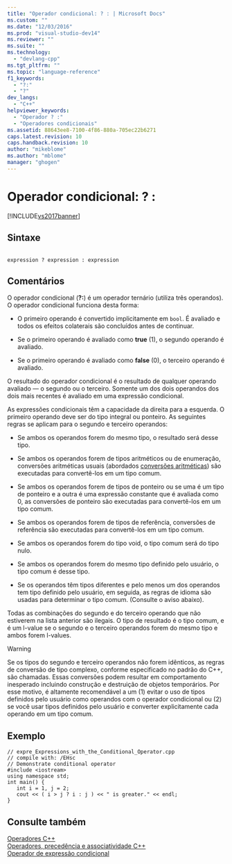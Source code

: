 ```yaml
---
title: "Operador condicional: ? : | Microsoft Docs"
ms.custom: ""
ms.date: "12/03/2016"
ms.prod: "visual-studio-dev14"
ms.reviewer: ""
ms.suite: ""
ms.technology: 
  - "devlang-cpp"
ms.tgt_pltfrm: ""
ms.topic: "language-reference"
f1_keywords: 
  - "?:"
  - "?"
dev_langs: 
  - "C++"
helpviewer_keywords: 
  - "Operador ? :"
  - "Operadores condicionais"
ms.assetid: 88643ee8-7100-4f86-880a-705ec22b6271
caps.latest.revision: 10
caps.handback.revision: 10
author: "mikeblome"
ms.author: "mblome"
manager: "ghogen"
---
```

# Operador condicional: ? :
[!INCLUDE[vs2017banner](../assembler/inline/includes/vs2017banner.md)]

## Sintaxe  
  
```  
  
expression ? expression : expression  
```  
  
## Comentários  
 O operador condicional \(**?:**\) é um operador ternário \(utiliza três operandos\).  O operador condicional funciona desta forma:  
  
-   O primeiro operando é convertido implicitamente em `bool`.  É avaliado e todos os efeitos colaterais são concluídos antes de continuar.  
  
-   Se o primeiro operando é avaliado como **true** \(1\), o segundo operando é avaliado.  
  
-   Se o primeiro operando é avaliado como **false** \(0\), o terceiro operando é avaliado.  
  
 O resultado do operador condicional é o resultado de qualquer operando avaliado — o segundo ou o terceiro.  Somente um dos dois operandos dos dois mais recentes é avaliado em uma expressão condicional.  
  
 As expressões condicionais têm a capacidade da direita para a esquerda.  O primeiro operando deve ser do tipo integral ou ponteiro.  As seguintes regras se aplicam para o segundo e terceiro operandos:  
  
-   Se ambos os operandos forem do mesmo tipo, o resultado será desse tipo.  
  
-   Se ambos os operandos forem de tipos aritméticos ou de enumeração, conversões aritméticas usuais \(abordados [conversões aritméticas](../misc/arithmetic-conversions.md)\) são executadas para convertê\-los em um tipo comum.  
  
-   Se ambos os operandos forem de tipos de ponteiro ou se uma é um tipo de ponteiro e a outra é uma expressão constante que é avaliada como 0, as conversões de ponteiro são executadas para convertê\-los em um tipo comum.  
  
-   Se ambos os operandos forem de tipos de referência, conversões de referência são executadas para convertê\-los em um tipo comum.  
  
-   Se ambos os operandos forem do tipo void, o tipo comum será do tipo nulo.  
  
-   Se ambos os operandos forem do mesmo tipo definido pelo usuário, o tipo comum é desse tipo.  
  
-   Se os operandos têm tipos diferentes e pelo menos um dos operandos tem tipo definido pelo usuário, em seguida, as regras de idioma são usadas para determinar o tipo comum.  \(Consulte o aviso abaixo\).  
  
 Todas as combinações do segundo e do terceiro operando que não estiverem na lista anterior são ilegais.  O tipo de resultado é o tipo comum, e é um l\-value se o segundo e o terceiro operandos forem do mesmo tipo e ambos forem l\-values.  
  
> [!WARNING]
>  Se os tipos do segundo e terceiro operandos não forem idênticos, as regras de conversão de tipo complexo, conforme especificado no padrão do C\+\+, são chamadas.  Essas conversões podem resultar em comportamento inesperado incluindo construção e destruição de objetos temporários.  Por esse motivo, é altamente recomendável a um \(1\) evitar o uso de tipos definidos pelo usuário como operandos com o operador condicional ou \(2\) se você usar tipos definidos pelo usuário e converter explicitamente cada operando em um tipo comum.  
  
## Exemplo  
  
```  
// expre_Expressions_with_the_Conditional_Operator.cpp  
// compile with: /EHsc  
// Demonstrate conditional operator  
#include <iostream>  
using namespace std;  
int main() {  
   int i = 1, j = 2;  
   cout << ( i > j ? i : j ) << " is greater." << endl;  
}  
```  
  
## Consulte também  
 [Operadores C\+\+](../misc/cpp-operators.md)   
 [Operadores, precedência e associatividade C\+\+](../cpp/cpp-built-in-operators-precedence-and-associativity.md)   
 [Operador de expressão condicional](../c-language/conditional-expression-operator.md)